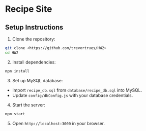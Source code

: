 # Recipe Site
## Setup Instructions

1. Clone the repository:
```sh
git clone <https://github.com/trevortrues/HW2>
cd HW2
```

2. Install dependencies:
```sh
npm install
```

3. Set up MySQL database:
- Import `recipe_db.sql` from `database/recipe_db.sql` into MySQL.
- Update `config/dbConfig.js` with your database credentials.
4. Start the server:
```sh
npm start
```
5. Open `http://localhost:3000` in your browser.


